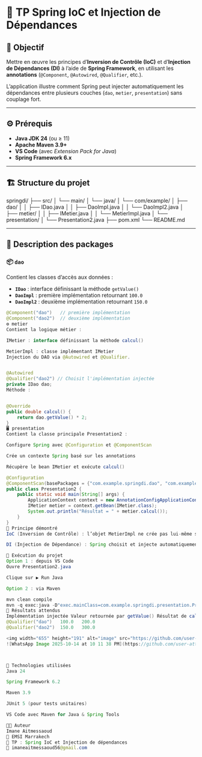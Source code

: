 # 🧠 TP Spring IoC et Injection de Dépendances

## 🎯 Objectif
Mettre en œuvre les principes d’**Inversion de Contrôle (IoC)** et d’**Injection de Dépendances (DI)** à l’aide de **Spring Framework**, en utilisant les **annotations** (`@Component`, `@Autowired`, `@Qualifier`, etc.).

L’application illustre comment Spring peut injecter automatiquement les dépendances entre plusieurs couches (`dao`, `metier`, `presentation`) sans couplage fort.

---

## ⚙️ Prérequis
- **Java JDK 24** (ou ≥ 11)
- **Apache Maven 3.9+**
- **VS Code** (avec *Extension Pack for Java*)
- **Spring Framework 6.x**

---

## 🏗️ Structure du projet

springdi/
├── src/
│ └── main/
│ └── java/
│ └── com/example/
│ ├── dao/
│ │ ├── IDao.java
│ │ ├── DaoImpl.java
│ │ └── DaoImpl2.java
│ ├── metier/
│ │ ├── IMetier.java
│ │ └── MetierImpl.java
│ └── presentation/
│ └── Presentation2.java
├── pom.xml
└── README.md


---

## 🧩 Description des packages

### 📦 `dao`
Contient les classes d’accès aux données :
- **`IDao`** : interface définissant la méthode `getValue()`
- **`DaoImpl`** : première implémentation retournant `100.0`
- **`DaoImpl2`** : deuxième implémentation retournant `150.0`

```java
@Component("dao")   // première implémentation
@Component("dao2")  // deuxième implémentation
⚙️ metier
Contient la logique métier :

IMetier : interface définissant la méthode calcul()

MetierImpl : classe implémentant IMetier
Injection du DAO via @Autowired et @Qualifier.


@Autowired
@Qualifier("dao2") // Choisit l'implémentation injectée
private IDao dao;
Méthode :


@Override
public double calcul() {
    return dao.getValue() * 2;
}
🖥️ presentation
Contient la classe principale Presentation2 :

Configure Spring avec @Configuration et @ComponentScan

Crée un contexte Spring basé sur les annotations

Récupère le bean IMetier et exécute calcul()

@Configuration
@ComponentScan(basePackages = {"com.example.springdi.dao", "com.example.springdi.metier"})
public class Presentation2 {
    public static void main(String[] args) {
        ApplicationContext context = new AnnotationConfigApplicationContext(Presentation2.class);
        IMetier metier = context.getBean(IMetier.class);
        System.out.println("Résultat = " + metier.calcul());
    }
}
🧠 Principe démontré
IoC (Inversion de Contrôle) : l’objet MetierImpl ne crée pas lui-même son DAO, c’est le conteneur Spring qui s’en charge.

DI (Injection de Dépendance) : Spring choisit et injecte automatiquement le bon IDao selon les annotations.

🚀 Exécution du projet
Option 1 : depuis VS Code
Ouvre Presentation2.java

Clique sur ▶️ Run Java

Option 2 : via Maven

mvn clean compile
mvn -q exec:java -D"exec.mainClass=com.example.springdi.presentation.Presentation2"
🧾 Résultats attendus
Implémentation injectée	Valeur retournée par getValue()	Résultat de calcul()
@Qualifier("dao")	100.0	200.0
@Qualifier("dao2")	150.0	300.0

<img width="655" height="191" alt="image" src="https://github.com/user-attachments/assets/fabd524e-43ad-4312-b126-09a4b269fef7" />
![WhatsApp Image 2025-10-14 at 10 11 38 PM](https://github.com/user-attachments/assets/8a0286f6-2c68-498b-b803-f2f7b973b780)



🧰 Technologies utilisées
Java 24

Spring Framework 6.2

Maven 3.9

JUnit 5 (pour tests unitaires)

VS Code avec Maven for Java & Spring Tools

🧑‍💻 Auteur
Imane Aitmessaoud
💼 EMSI Marrakech
📅 TP : Spring IoC et Injection de dépendances
📧 imaneaitmessaoud56@gmail.com
